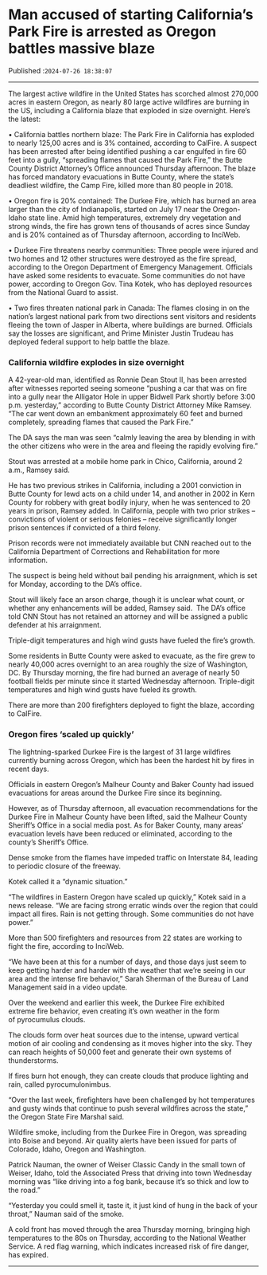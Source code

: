 # Man accused of starting California’s Park Fire is arrested as Oregon battles massive blaze

Published :`2024-07-26 18:38:07`

---

The largest active wildfire in the United States has scorched almost 270,000 acres in eastern Oregon, as nearly 80 large active wildfires are burning in the US, including a California blaze that exploded in size overnight. Here’s the latest:

• California battles northern blaze: The Park Fire in California has exploded to nearly 125,00 acres and is 3% contained, according to CalFire. A suspect has been arrested after being identified pushing a car engulfed in fire 60 feet into a gully, “spreading flames that caused the Park Fire,” the Butte County District Attorney’s Office announced Thursday afternoon. The blaze has forced mandatory evacuations in Butte County, where the state’s deadliest wildfire, the Camp Fire, killed more than 80 people in 2018.

• Oregon fire is 20% contained: The Durkee Fire, which has burned an area larger than the city of Indianapolis, started on July 17 near the Oregon-Idaho state line. Amid high temperatures, extremely dry vegetation and strong winds, the fire has grown tens of thousands of acres since Sunday and is 20% contained as of Thursday afternoon, according to InciWeb.

• Durkee Fire threatens nearby communities: Three people were injured and two homes and 12 other structures were destroyed as the fire spread, according to the Oregon Department of Emergency Management. Officials have asked some residents to evacuate. Some communities do not have power, according to Oregon Gov. Tina Kotek, who has deployed resources from the National Guard to assist.

• Two fires threaten national park in Canada: The flames closing in on the nation’s largest national park from two directions sent visitors and residents fleeing the town of Jasper in Alberta, where buildings are burned. Officials say the losses are significant, and Prime Minister Justin Trudeau has deployed federal support to help battle the blaze.

### California wildfire explodes in size overnight

A 42-year-old man, identified as Ronnie Dean Stout II, has been arrested after witnesses reported seeing someone “pushing a car that was on fire into a gully near the Alligator Hole in upper Bidwell Park shortly before 3:00 p.m. yesterday,” according to Butte County District Attorney Mike Ramsey. “The car went down an embankment approximately 60 feet and burned completely, spreading flames that caused the Park Fire.”

The DA says the man was seen “calmly leaving the area by blending in with the other citizens who were in the area and fleeing the rapidly evolving fire.”

Stout was arrested at a mobile home park in Chico, California, around 2 a.m., Ramsey said.

He has two previous strikes in California, including a 2001 conviction in Butte County for lewd acts on a child under 14, and another in 2002 in Kern County for robbery with great bodily injury, when he was sentenced to 20 years in prison, Ramsey added. In California, people with two prior strikes – convictions of violent or serious felonies – receive significantly longer prison sentences if convicted of a third felony.

Prison records were not immediately available but CNN reached out to the California Department of Corrections and Rehabilitation for more information.

The suspect is being held without bail pending his arraignment, which is set for Monday, according to the DA’s office.

Stout will likely face an arson charge, though it is unclear what count, or whether any enhancements will be added, Ramsey said.  The DA’s office told CNN Stout has not retained an attorney and will be assigned a public defender at his arraignment.

Triple-digit temperatures and high wind gusts have fueled the fire’s growth.

Some residents in Butte County were asked to evacuate, as the fire grew to nearly 40,000 acres overnight to an area roughly the size of Washington, DC. By Thursday morning, the fire had burned an average of nearly 50 football fields per minute since it started Wednesday afternoon. Triple-digit temperatures and high wind gusts have fueled its growth.

There are more than 200 firefighters deployed to fight the blaze, according to CalFire.

### Oregon fires ‘scaled up quickly’

The lightning-sparked Durkee Fire is the largest of 31 large wildfires currently burning across Oregon, which has been the hardest hit by fires in recent days.

Officials in eastern Oregon’s Malheur County and Baker County had issued evacuations for areas around the Durkee Fire since its beginning.

However, as of Thursday afternoon, all evacuation recommendations for the Durkee Fire in Malheur County have been lifted, said the Malheur County Sheriff’s Office in a social media post. As for Baker County, many areas’ evacuation levels have been reduced or eliminated, according to the county’s Sheriff’s Office.

Dense smoke from the flames have impeded traffic on Interstate 84, leading to periodic closure of the freeway.

Kotek called it a “dynamic situation.”

“The wildfires in Eastern Oregon have scaled up quickly,” Kotek said in a news release. “We are facing strong erratic winds over the region that could impact all fires. Rain is not getting through. Some communities do not have power.”

More than 500 firefighters and resources from 22 states are working to fight the fire, according to InciWeb.

“We have been at this for a number of days, and those days just seem to keep getting harder and harder with the weather that we’re seeing in our area and the intense fire behavior,” Sarah Sherman of the Bureau of Land Management said in a video update.

Over the weekend and earlier this week, the Durkee Fire exhibited extreme fire behavior, even creating it’s own weather in the form of pyrocumulus clouds.

The clouds form over heat sources due to the intense, upward vertical motion of air cooling and condensing as it moves higher into the sky. They can reach heights of 50,000 feet and generate their own systems of thunderstorms.

If fires burn hot enough, they can create clouds that produce lighting and rain, called pyrocumulonimbus.

“Over the last week, firefighters have been challenged by hot temperatures and gusty winds that continue to push several wildfires across the state,” the Oregon State Fire Marshal said.

Wildfire smoke, including from the Durkee Fire in Oregon, was spreading into Boise and beyond. Air quality alerts have been issued for parts of Colorado, Idaho, Oregon and Washington.

Patrick Nauman, the owner of Weiser Classic Candy in the small town of Weiser, Idaho, told the Associated Press that driving into town Wednesday morning was “like driving into a fog bank, because it’s so thick and low to the road.”

“Yesterday you could smell it, taste it, it just kind of hung in the back of your throat,” Nauman said of the smoke.

A cold front has moved through the area Thursday morning, bringing high temperatures to the 80s on Thursday, according to the National Weather Service. A red flag warning, which indicates increased risk of fire danger, has expired.

---

